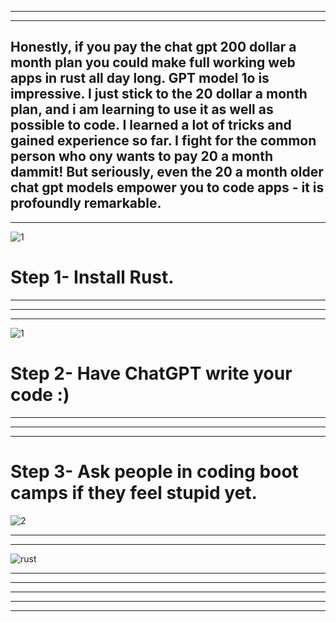 


-----------------------------------------------------------
-----------------------------------------------------------
Honestly, if you pay the chat gpt 200 dollar a month plan you could make full
working web apps in rust all day long. GPT model 1o is impressive. I just stick to 
the 20 dollar a month plan, and i am learning to use it as well as possible to 
code. I learned a lot of tricks and gained experience so far. I fight for the
common person who ony wants to pay 20 a month dammit! But seriously, even the 20 a month
older chat gpt models empower you to code apps - it is profoundly remarkable. 
-----------------------------------------------------------
-----------------------------------------------------------
![1](https://github.com/user-attachments/assets/2328cde6-b47f-4efc-978b-9c331dfefb94)
# Step 1- Install Rust. 

-----------------------------------------------------------
-----------------------------------------------------------
-----------------------------------------------------------
![1](https://github.com/user-attachments/assets/3695a732-502d-408d-865e-ebdcff7c9216)
# Step 2- Have ChatGPT write your code :) 


-----------------------------------------------------------
-----------------------------------------------------------
-----------------------------------------------------------
# Step 3- Ask people in coding boot camps if they feel stupid yet. 
![2](https://github.com/user-attachments/assets/da346cb4-458a-4803-8e4a-bca0c5842cfc)

-----------------------------------------------------------
-----------------------------------------------------------








![rust](https://github.com/user-attachments/assets/4788eba0-1db7-4dc9-a675-a8478e0c9e10)


-----------------------------------------------------------
-----------------------------------------------------------




-----------------------------------------------------------
-----------------------------------------------------------
-----------------------------------------------------------
